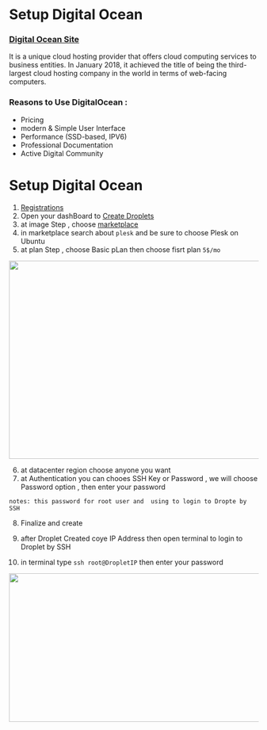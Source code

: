 # Setup Digital Ocean
### [Digital Ocean Site](https://www.digitalocean.com/)

It is a unique cloud hosting provider that offers cloud computing services to business entities. In January 2018, it achieved the title of being the third-largest cloud hosting company in the world in terms of web-facing computers.

### Reasons to Use DigitalOcean :
- Pricing
- modern & Simple User Interface
- Performance (SSD-based, IPV6)
- Professional Documentation
- Active Digital Community



# Setup Digital Ocean
1. [Registrations](https://cloud.digitalocean.com/registrations/new)
2. Open your dashBoard to [Create Droplets](https://www.digitalocean.com/docs/droplets/how-to/create/)
3. at image Step , choose [marketplace](https://www.digitalocean.com/docs/marketplace/)
4. in marketplace search about `plesk` and be sure to choose Plesk on Ubuntu
5. at plan Step , choose Basic pLan then choose fisrt plan `5$/mo`


<img src="https://i.imgur.com/cxkRMXg.png" width="600" height="400">


6. at datacenter region choose anyone you want
7. at Authentication you can chooes SSH Key or Password , we will choose Password option , then enter your password 
```
notes: this password for root user and  using to login to Dropte by SSH

```
8. Finalize and create

9. after Droplet Created coye IP Address then open terminal to login to Droplet by SSH
10. in terminal type `ssh root@DropletIP` then enter your password

 <img src="https://i.imgur.com/7XiiKde.jpg" width="600" height="300">


